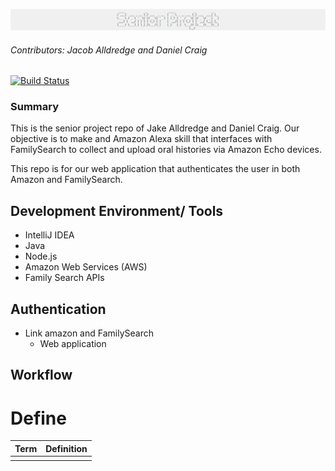 ![Project Logo](header.png)
###### Contributors: Jacob Alldredge and Daniel Craig

[![Build Status](https://travis-ci.com/AlldredgeCraigSeniorProjectTeam/auth-app.svg?branch=master)](https://travis-ci.com/AlldredgeCraigSeniorProjectTeam/auth-app)

### Summary
This is the senior project repo of Jake Alldredge and Daniel Craig. Our objective is to make and Amazon Alexa skill that interfaces with FamilySearch to collect and upload oral histories via Amazon Echo devices.

This repo is for our web application that authenticates the user in both Amazon and FamilySearch.

## Development Environment/ Tools
 - IntelliJ IDEA
 - Java
 - Node.js
 - Amazon Web Services (AWS)
 - Family Search APIs

## Authentication
 - Link amazon and FamilySearch
   - Web application

## Workflow

# Define

| Term       | Definition |
|------------|------------|
|            |            |

